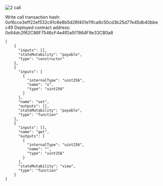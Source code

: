 ![2 call](https://user-images.githubusercontent.com/86808313/128820892-66dfe9e9-bc6a-481b-9d80-8a13de76b658.PNG)


Write call transaction hash: 0xf6cce3eff22ef532c91c6e8b5d26f401e11fca9c50cd3b25d77e45db40bbec49
Deployed contract address: 0x64dc2f62C86F7546cF4e4fDa5f7864F9e33CB0a8

	[
		{
		  "inputs": [],
		  "stateMutability": "payable",
		  "type": "constructor"
		},
		{
		  "inputs": [
			{
			  "internalType": "uint256",
			  "name": "x",
			  "type": "uint256"
			}
		  ],
		  "name": "set",
		  "outputs": [],
		  "stateMutability": "payable",
		  "type": "function"
		},
		{
		  "inputs": [],
		  "name": "get",
		  "outputs": [
			{
			  "internalType": "uint256",
			  "name": "",
			  "type": "uint256"
			}
		  ],
		  "stateMutability": "view",
		  "type": "function"
		}
	]
